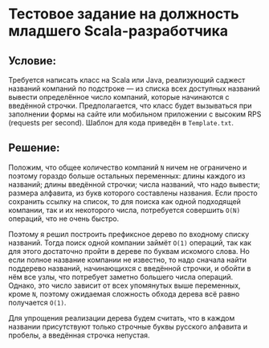 # Тестовое задание на должность младшего Scala-разработчика

## Условие:

Требуется написать класс на Scala или Java, реализующий саджест названий 
компаний по подстроке — из списка всех доступных названий вывести 
определённое число компаний, которые начинаются с введённой строчки. 
Предполагается, что класс будет вызываться при заполнении формы на сайте или 
мобильном приложении с высоким RPS (requests per second). Шаблон для кода 
приведён в `Template.txt`.

## Решение:

Положим, что общее количество компаний `N` ничем не ограничено и поэтому 
гораздо больше остальных переменных: длины каждого из названий; длины 
введённой строчки; числа названий, что надо вывести; размера алфавита, из 
букв которого составлены названия. Если просто сохранить ссылку на список, 
то для поиска как одной подходящей компании, так и их некоторого числа, 
потребуется совершить `O(N)` операций, что не очень быстро.

Поэтому я решил построить префиксное дерево по входному списку названий. 
Тогда поиск одной компании займёт `O(1)` операций, так как для этого 
достаточно пройти в дереве по буквам искомого слова. Но если полное название 
компании не известно, то надо сначала найти поддерево названий, начинающихся 
с введённой строчки, и обойти в нём все узлы, что потребует заметно большего 
числа операций. Однако, это число зависит от всех упомянутых выше переменных, 
кроме `N`, поэтому ожидаемая сложность обхода дерева всё равно получается 
`O(1)`.

Для упрощения реализации дерева будем считать, что в каждом названии 
присутствуют только строчные буквы русского алфавита и пробелы, а введённая 
строчка непустая.

##